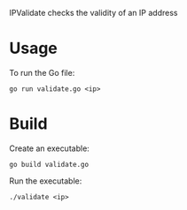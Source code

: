 IPValidate checks the validity of an IP address

# Usage

To run the Go file:

    go run validate.go <ip>

# Build

Create an executable:

    go build validate.go

Run the executable:

    ./validate <ip>
